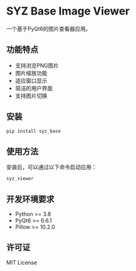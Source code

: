 # SYZ Base Image Viewer

一个基于PyQt6的图片查看器应用。

## 功能特点

- 支持浏览PNG图片
- 图片缩放功能
- 适应窗口显示
- 简洁的用户界面
- 支持图片切换

## 安装

```bash
pip install syz_base
```

## 使用方法

安装后，可以通过以下命令启动应用：

```bash
syz_viewer
```

## 开发环境要求

- Python >= 3.8
- PyQt6 >= 6.6.1
- Pillow >= 10.2.0

## 许可证

MIT License 